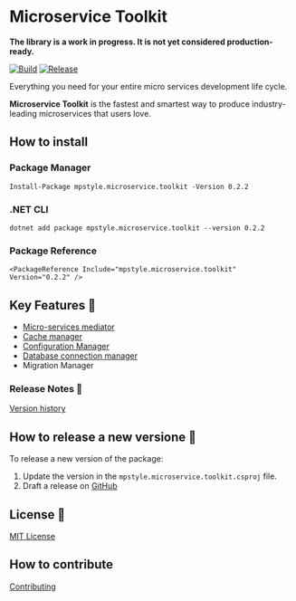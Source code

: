 # Microservice Toolkit

__The library is a work in progress. It is not yet considered production-ready.__

[![Build](https://github.com/MpStyle/microservicetoolkit/actions/workflows/build.yml/badge.svg)](https://github.com/MpStyle/microservicetoolkit/actions/workflows/build.yml)
[![Release](https://github.com/MpStyle/microservicetoolkit/actions/workflows/release.yml/badge.svg)](https://github.com/MpStyle/microservicetoolkit/actions/workflows/release.yml)

Everything you need for your entire micro services development life cycle. 

__Microservice Toolkit__ is the fastest and smartest way to produce industry-leading microservices that users love.

## How to install

### Package Manager
```
Install-Package mpstyle.microservice.toolkit -Version 0.2.2
```

### .NET CLI
```
dotnet add package mpstyle.microservice.toolkit --version 0.2.2
```

### Package Reference
```
<PackageReference Include="mpstyle.microservice.toolkit" Version="0.2.2" />
```

## Key Features :key:
- [Micro-services mediator](microservicetoolkit/book/messagemediator/README.md)
- [Cache manager](microservicetoolkit/book/cachemanager/README.md)
- [Configuration Manager](microservicetoolkit/book/configurationmanager/README.md)
- [Database connection manager](microservicetoolkit/book/connectionmanager/README.md)
- Migration Manager

### Release Notes :page_with_curl:
[Version history](https://github.com/MpStyle/microservicetoolkit/releases)

## How to release a new versione :rocket:

To release a new version of the package:
1. Update the version in the `mpstyle.microservice.toolkit.csproj` file.
3. Draft a release on [GitHub](https://github.com/MpStyle/microservicetoolkit/releases)

## License :bookmark_tabs:

[MIT License](https://opensource.org/licenses/MIT)

## How to contribute

[Contributing](CONTRIBUTING.md)